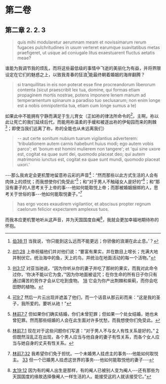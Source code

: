 # 第二卷
## 第二章 2. 2. 3

> quis mihi modularetur aerumnam meam et novissimarum rerum fugaces pulchritudines in usum verteret earumque suavitatibus metas praefigeret, ut usque ad coniugale litus exaestuarent fluctus aetatis meae?

谁能为我调节我的烦乱，而将这些最低级的事情中飞逝的美丽化为有益，并将界限设定在它们的魅惑之上，以致我青春的狂浪[^1]能最终朝着婚姻的海岸翻腾？

[^1]: [伯38:11](https://biblehub.com/job/38-11.htm) 当我说，‘你只能到这么远而不能更远；你骄傲的浪潮在此止息。’？

> si tranquillitas in eis non poterat esse fine procreandorum liberorum contenta (sicut praescribit lex tua, domine, qui formas etiam propaginem mortis nostrae, potens imponere lenem manum ad temperamentum spinarum a paradiso tuo seclusarum; non enim longe est a nobis omnipotentia tua, etiam cum longe sumus a te)

如果此中不能拥有宁静而满足于生儿育女（正如祢的律法所命令的[^2]，主啊，祢以此让死亡的我们延续后代，而能用祢温柔的手缓和被逐出祢的伊甸园而来的荆棘[^3]；即使当我们远离了祢，祢的全能也从未远离我们）

[^2]: [创1:28](https://biblehub.com/genesis/1-28.htm) 上帝祝福他们并对他们说：“要富有果实，并在数目上增长；充满大地并制伏它。统治海中的鱼，天上的鸟，并统治在地面活动的每一个活物。”

[^3]: [创3:17](https://biblehub.com/genesis/3-17.htm) 对亚当祂说，“因为你听从你的妻子并吃了那树的果实，而我对此命令过你，‘你决不能以它为食，’“因为你地面被诅咒；在你生命的所有日子你只有通过痛苦的劳作才会从它吃到食物。 [18](https://biblehub.com/genesis/3-17.htm) 它会为你产出荆棘和紫蓟，而你会吃田野的植物。

> -- aut certe sonitum nubium tuarum vigilantius adverterem: 'tribulationem autem carnis habebunt huius modi; ego autem vobis parco'; et 'bonum est homini mulierem non tangere'; et 'qui sine uxore est, cogitat ea quae sunt dei, quomodo placeat deo; qui autem matrimonio iunctus est, cogitat ea quae sunt mundi, quomodo placeat uxori.'

---那么我肯定会更机警地留意祢云彩的声音[^4]：“然而那些以此方式生活的人会有肉体上的烦忧；而我想使你们免受此”[^5]；和“对于男人不触碰女人是好的”[^6]；和“那没有妻子的人思考关于上帝的事---他如何能取悦上帝；而那被婚姻捆绑的人，思考关于世俗的事---他如何能取悦妻子。”[^7]

[^4]: [可9:7](https://biblehub.com/mark/9-7.htm) 然后一片云出现并遮盖了他们，而一个话音从那云彩而来：“这是我的圣子，我所爱的。要听从祂！”

[^5]: [林前7:7](https://biblehub.com/1_corinthians/7-28.htm) 但如果你们确实结婚，你们未曾犯罪；但如果一个处女结婚，她也未曾犯罪。然而那些结婚的人会在此生面对许多忧愁，而我想使你们免受此。

[^6]: [林前7:1](https://biblehub.com/1_corinthians/7-1.htm) 现在对于这些问题你们写道：“对于男人不与女人有性关系是好的。” [2](https://biblehub.com/1_corinthians/7-2.htm) 但既然淫乱正在出现，各个男人应当与他自身的妻子有性关系，而各个女人应当与她自身的丈夫有性关系。

[^7]: [林前7:32](https://biblehub.com/1_corinthians/7-32.htm) 我希望你们免于担忧。一个未婚男人挂虑主的事务---他能如何取悦主。 [33](https://biblehub.com/1_corinthians/7-33.htm) 但一个已婚男人挂虑这世界的事务---他如何能取悦他的妻子---

> has ergo voces exaudirem vigilantior, et abscisus propter regnum caelorum felicior expectarem amplexus tuos.

而我本应更机警地听从这声音，并为天国国度自阉[^8]，我就会更加幸福地期待祢的怀抱。

[^8]: [太19:12](https://biblehub.com/matthew/19-12.htm) 因为有的阉人出生是那样，有的阉人已被别人变为阉人---还有那些为天国国度的缘故选择像阉人一样生活的人。能接受这的人就该接受它。”
